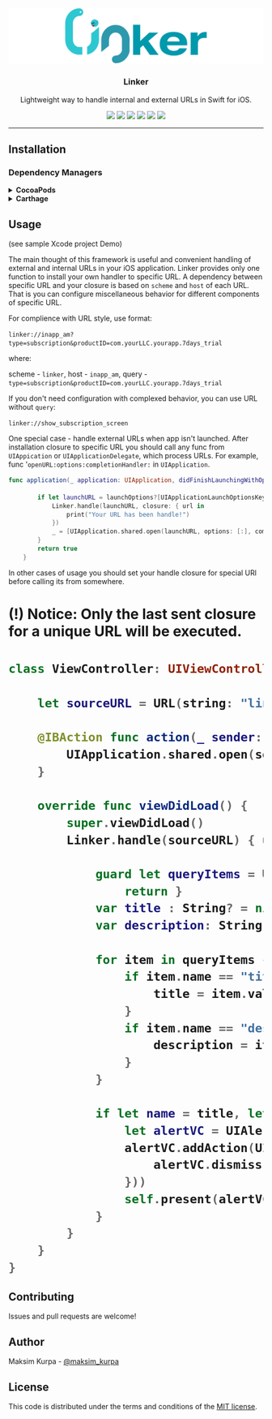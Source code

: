 <p align="center">
  <img src="Linker/Configs/logo.png"/>
  <h3 align="center">Linker</h3>
  <p align="center">Lightweight way to handle internal and external URLs in Swift for iOS.</p>
  <p align="center">
    <a href="https://swift.org"><img src="https://img.shields.io/badge/swift-4.0-orange.svg"></a>
    <a href="https://github.com/MaksimKurpa/Linker"><img src="https://img.shields.io/cocoapods/p/Linker.svg"></a>
    <a href="https://cocoapods.org/pods/Linker"><img src="https://travis-ci.org/MaksimKurpa/Linker.svg?branch=master"></a>
    <a href="https://github.com/MaksimKurpa/Linker"><img src="https://img.shields.io/cocoapods/v/Linker.svg"></a>
    <a href="https://github.com/Carthage/Carthage"><img src="https://img.shields.io/badge/Carthage-compatible-4BC51D.svg?style=flat"></a>
	<a href="https://raw.githubusercontent.com/Linker/master/LICENSE"><img src="https://img.shields.io/cocoapods/l/Linker.svg"></a>
  </p>
</p>


---


## Installation

### Dependency Managers
<details>
  <summary><strong>CocoaPods</strong></summary>

[CocoaPods](http://cocoapods.org) is a dependency manager for Cocoa projects. You can install it with the following command:

```bash
$ gem install cocoapods
```

To integrate Linker into your Xcode project using CocoaPods, specify it in your `Podfile`:

```ruby
source 'https://github.com/CocoaPods/Specs.git'
platform :ios, '8.0'
use_frameworks!

pod 'Linker'
```

Then, run the following command:

```bash
$ pod install
```

</details>

<details>
  <summary><strong>Carthage</strong></summary>

[Carthage](https://github.com/Carthage/Carthage) is a decentralized dependency manager that automates the process of adding frameworks to your Cocoa application.

You can install Carthage with [Homebrew](http://brew.sh/) using the following command:

```bash
$ brew update
$ brew install carthage
```

To integrate Linker into your Xcode project using Carthage, specify it in your `Cartfile`:

```ogdl
github "Linker/Linker"
```

</details>

## Usage

(see sample Xcode project Demo)

The main thought of this framework is useful and convenient handling of external and internal URLs in your iOS application. Linker provides only one function to install your own handler to specific URL. A dependency between specific URL and your closure is based on `scheme` and `host` of each URL. That is you can configure miscellaneous behavior for different components of specific URL. 

For complience with URL style, use format:

`linker://inapp_am?type=subscription&productID=com.yourLLC.yourapp.7days_trial`

where:

scheme - `linker`,
host   - `inapp_am`,
query  - `type=subscription&productID=com.yourLLC.yourapp.7days_trial`

If you don't need configuration with complexed behavior, you can use URL without `query`:

`linker://show_subscription_screen`

One special case - handle external URLs when app isn't launched. After installation closure to specific URL you should call any func from `UIAppication` or `UIApplicationDelegate`, which process URLs. For example, func
'`openURL:options:completionHandler:` in `UIApplication`.

```Swift
func application(_ application: UIApplication, didFinishLaunchingWithOptions launchOptions: [UIApplicationLaunchOptionsKey: Any]?) -> Bool {
        
        if let launchURL = launchOptions?[UIApplicationLaunchOptionsKey.url] as? URL {
            Linker.handle(launchURL, closure: { url in
                print("Your URL has been handle!")
            })
            _ = [UIApplication.shared.open(launchURL, options: [:], completionHandler: nil)]
        }
        return true
    }
```
In other cases of usage you should set your handle closure for special URl before calling its from somewhere.


<h1> (!) Notice: Only the last sent closure for a unique URL will be executed.<h1>

```Swift
class ViewController: UIViewController {
    
    let sourceURL = URL(string: "linker://viewcontroller?title=ExampleAlert&description=ExampleDescriptionAlert")!

    @IBAction func action(_ sender: Any) {
        UIApplication.shared.open(sourceURL, options: [:], completionHandler: nil)
    }
    
    override func viewDidLoad() {
        super.viewDidLoad()
        Linker.handle(sourceURL) { url in
        
            guard let queryItems = URLComponents(url: url, resolvingAgainstBaseURL: true)?.queryItems! else {
                return }
            var title : String? = nil
            var description: String? = nil
            
            for item in queryItems {
                if item.name == "title" {
                    title = item.value
                }
                if item.name == "description" {
                    description = item.value;
                }
            }
            
            if let name = title, let message = description {
                let alertVC = UIAlertController(title: name, message: message, preferredStyle: UIAlertControllerStyle.alert)
                alertVC.addAction(UIAlertAction(title: "Cancel", style: UIAlertActionStyle.cancel, handler: {action in
                    alertVC.dismiss(animated: true, completion: nil)
                }))
                self.present(alertVC, animated: false, completion: nil)
            }
        }
    }
}
```

## Contributing

Issues and pull requests are welcome!

## Author

Maksim Kurpa - [@maksim_kurpa](https://twitter.com/maksim_kurpa)

## License

This code is distributed under the terms and conditions of the [MIT license](https://raw.githubusercontent.com/MaksimKurpa/Linker/master/LICENSE). 
